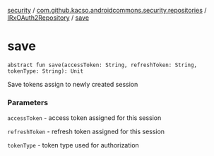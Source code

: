 [security](../../index.md) / [com.github.kacso.androidcommons.security.repositories](../index.md) / [IRxOAuth2Repository](index.md) / [save](.)

# save

`abstract fun save(accessToken: String, refreshToken: String, tokenType: String): Unit`

Save tokens assign to newly created session

### Parameters

`accessToken` - access token assigned for this session

`refreshToken` - refresh token assigned for this session

`tokenType` - token type used for authorization